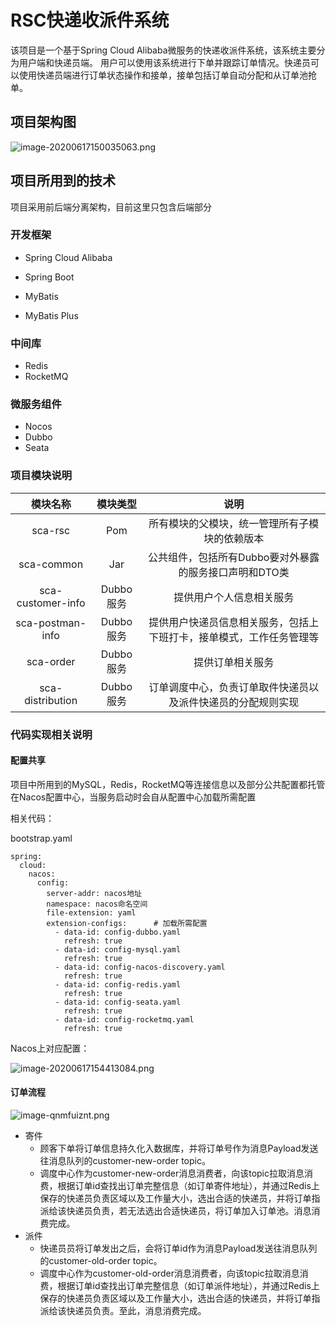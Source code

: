 # RSC快递收派件系统
该项目是一个基于Spring Cloud Alibaba微服务的快递收派件系统，该系统主要分为用户端和快递员端。
用户可以使用该系统进行下单并跟踪订单情况。快递员可以使用快递员端进行订单状态操作和接单，接单包括订单自动分配和从订单池抢单。

## 项目架构图

![image-20200617150035063.png](https://i.loli.net/2020/06/17/SkiL7ACWxyasNTQ.png)

## 项目所用到的技术

项目采用前后端分离架构，目前这里只包含后端部分

### 开发框架

- Spring Cloud Alibaba

- Spring Boot
- MyBatis
- MyBatis Plus

### 中间库

- Redis
- RocketMQ

### 微服务组件

- Nocos
- Dubbo
- Seata

### 项目模块说明

|     模块名称      | 模块类型  |                             说明                             |
| :---------------: | :-------: | :----------------------------------------------------------: |
|      sca-rsc      |    Pom    |        所有模块的父模块，统一管理所有子模块的依赖版本        |
|    sca-common     |    Jar    |    公共组件，包括所有Dubbo要对外暴露的服务接口声明和DTO类    |
| sca-customer-info | Dubbo服务 |                   提供用户个人信息相关服务                   |
| sca-postman-info  | Dubbo服务 | 提供用户快递员信息相关服务，包括上下班打卡，接单模式，工作任务管理等 |
|     sca-order     | Dubbo服务 |                       提供订单相关服务                       |
| sca-distribution  | Dubbo服务 | 订单调度中心，负责订单取件快递员以及派件快递员的分配规则实现 |

### 代码实现相关说明

#### 配置共享

项目中所用到的MySQL，Redis，RocketMQ等连接信息以及部分公共配置都托管在Nacos配置中心，当服务启动时会自从配置中心加载所需配置

相关代码：

bootstrap.yaml

```
spring:
  cloud:
    nacos:
      config:
        server-addr: nacos地址
        namespace: nacos命名空间
        file-extension: yaml
        extension-configs:		# 加载所需配置
          - data-id: config-dubbo.yaml
            refresh: true
          - data-id: config-mysql.yaml
            refresh: true
          - data-id: config-nacos-discovery.yaml
            refresh: true
          - data-id: config-redis.yaml
            refresh: true
          - data-id: config-seata.yaml
            refresh: true
          - data-id: config-rocketmq.yaml
            refresh: true
```

Nacos上对应配置：

![image-20200617154413084.png](https://i.loli.net/2020/06/17/aK4Oy7chSYeldvR.png)

#### 订单流程

![image-qnmfuiznt.png](https://i.loli.net/2020/06/17/Dnjy4PusN5KTecV.png)

- 寄件
  - 顾客下单将订单信息持久化入数据库，并将订单号作为消息Payload发送往消息队列的customer-new-order topic。
  - 调度中心作为customer-new-order消息消费者，向该topic拉取消息消费，根据订单id查找出订单完整信息（如订单寄件地址），并通过Redis上保存的快递员负责区域以及工作量大小，选出合适的快递员，并将订单指派给该快递员负责，若无法选出合适快递员，将订单加入订单池。消息消费完成。
- 派件
  - 快递员员将订单发出之后，会将订单id作为消息Payload发送往消息队列的customer-old-order topic。
  - 调度中心作为customer-old-order消息消费者，向该topic拉取消息消费，根据订单id查找出订单完整信息（如订单派件地址），并通过Redis上保存的快递员负责区域以及工作量大小，选出合适的快递员，并将订单指派给该快递员负责。至此，消息消费完成。